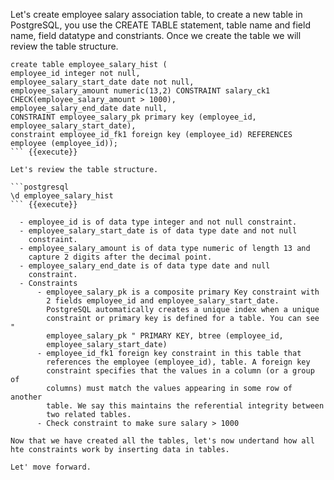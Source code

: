 

Let's create employee salary association table, to create a new table in PostgreSQL, you use the CREATE TABLE statement, table name and field name, field datatype and constriants. Once we create the table we will review the table structure.

```postgresql
create table employee_salary_hist (
employee_id integer not null,
employee_salary_start_date date not null,
employee_salary_amount numeric(13,2) CONSTRAINT salary_ck1
CHECK(employee_salary_amount > 1000),
employee_salary_end_date date null,
CONSTRAINT employee_salary_pk primary key (employee_id,
employee_salary_start_date),
constraint employee_id_fk1 foreign key (employee_id) REFERENCES
employee (employee_id));
``` {{execute}}

Let's review the table structure.

```postgresql
\d employee_salary_hist
``` {{execute}}

  - employee_id is of data type integer and not null constraint.
  - employee_salary_start_date is of data type date and not null
    constraint.
  - employee_salary_amount is of data type numeric of length 13 and
    capture 2 digits after the decimal point.
  - employee_salary_end_date is of data type date and null
    constraint.
  - Constraints    
      - employee_salary_pk is a composite primary Key constraint with
        2 fields employee_id and employee_salary_start_date.
        PostgreSQL automatically creates a unique index when a unique
        constraint or primary key is defined for a table. You can see "
        employee_salary_pk " PRIMARY KEY, btree (employee_id,
        employee_salary_start_date)    
      - employee_id_fk1 foreign key constraint in this table that
        references the employee (employee_id), table. A foreign key
        constraint specifies that the values in a column (or a group of
        columns) must match the values appearing in some row of another
        table. We say this maintains the referential integrity between
        two related tables.    
      - Check constraint to make sure salary > 1000

Now that we have created all the tables, let's now undertand how all hte constraints work by inserting data in tables.

Let' move forward.
